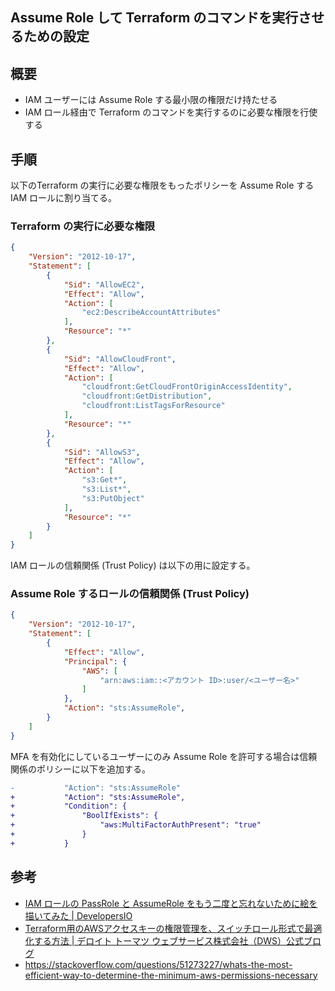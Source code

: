 ## Assume Role して Terraform のコマンドを実行させるための設定

## 概要

- IAM ユーザーには Assume Role する最小限の権限だけ持たせる
- IAM ロール経由で Terraform のコマンドを実行するのに必要な権限を行使する

##  手順

以下のTerraform の実行に必要な権限をもったポリシーを Assume Role する IAM ロールに割り当てる。

### Terraform の実行に必要な権限

```json
{
    "Version": "2012-10-17",
    "Statement": [
        {
            "Sid": "AllowEC2",
            "Effect": "Allow",
            "Action": [
                "ec2:DescribeAccountAttributes"
            ],
            "Resource": "*"
        },
        {
            "Sid": "AllowCloudFront",
            "Effect": "Allow",
            "Action": [
                "cloudfront:GetCloudFrontOriginAccessIdentity",
                "cloudfront:GetDistribution",
                "cloudfront:ListTagsForResource"
            ],
            "Resource": "*"
        },
        {
            "Sid": "AllowS3",
            "Effect": "Allow",
            "Action": [
                "s3:Get*",
                "s3:List*",
                "s3:PutObject"
            ],
            "Resource": "*"
        }
    ]
}
```

IAM ロールの信頼関係 (Trust Policy) は以下の用に設定する。

### Assume Role するロールの信頼関係 (Trust Policy)

```json
{
    "Version": "2012-10-17",
    "Statement": [
        {
            "Effect": "Allow",
            "Principal": {
                "AWS": [
                    "arn:aws:iam::<アカウント ID>:user/<ユーザー名>"
                ]
            },
            "Action": "sts:AssumeRole",
        }
    ]
}
```

MFA を有効化にしているユーザーにのみ Assume Role を許可する場合は信頼関係のポリシーに以下を追加する。

```diff
-           "Action": "sts:AssumeRole"
+           "Action": "sts:AssumeRole",
+           "Condition": {
+               "BoolIfExists": {
+                   "aws:MultiFactorAuthPresent": "true"
+               }
+           }
```

## 参考

- [IAM ロールの PassRole と AssumeRole をもう二度と忘れないために絵を描いてみた | DevelopersIO](https://dev.classmethod.jp/articles/iam-role-passrole-assumerole/)
- [Terraform用のAWSアクセスキーの権限管理を、スイッチロール形式で最適化する方法 | デロイト トーマツ ウェブサービス株式会社（DWS）公式ブログ](https://blog.mmmcorp.co.jp/blog/2021/01/27/terraform_with_assume_role/)
- https://stackoverflow.com/questions/51273227/whats-the-most-efficient-way-to-determine-the-minimum-aws-permissions-necessary